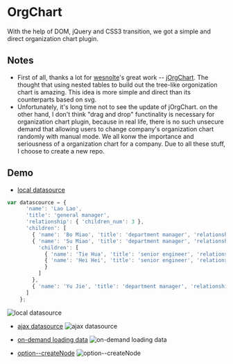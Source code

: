 # OrgChart
With the help of DOM, jQuery and CSS3 transition, we got a simple and direct organization chart plugin.

## Notes
- First of all, thanks a lot for [wesnolte](https://github.com/wesnolte)'s great work -- [jOrgChart](https://github.com/wesnolte/jOrgChart). The thought that using nested tables to build out the tree-like orgonization chart is amazing. This idea is more simple and direct than its counterparts based on svg.
- Unfortunately, it's long time not to see the update of jOrgChart. on the other hand, I don't think "drag and drop" functinality is necessary for organization chart plugin, because in real life, there is no such unsecure demand that allowing users to change company's organization chart randomly with manual mode. We all konw the importance and seriousness of a organization chart for a company. Due to all these stuff, I choose to create a new repo.

## Demo
- [local datasource](http://dabeng.github.io/OrgChart/local-datasource/)
```js
var datascource = {
      'name': 'Lao Lao',
      'title': 'general manager',
      'relationship': { 'children_num': 3 },
      'children': [
        { 'name': 'Bo Miao', 'title': 'department manager', 'relationship': { 'children_num': 0, 'parent_num': 1,'sibling_num': 2 }},
        { 'name': 'Su Miao', 'title': 'department manager', 'relationship': { 'children_num': 2, 'parent_num': 1,'sibling_num': 2 },
          'children': [
            { 'name': 'Tie Hua', 'title': 'senior engineer', 'relationship': { 'children_num': 0, 'parent_num': 1,'sibling_num': 1 }},
            { 'name': 'Hei Hei', 'title': 'senior engineer', 'relationship': { 'children_num': 0, 'parent_num': 1,'sibling_num': 1 }
            }
          ]
        },
        { 'name': 'Yu Jie', 'title': 'department manager', 'relationship': { 'children_num': 0, 'parent_num': 1,'sibling_num': 2 }}
      ]
    };
```
![local datasource](http://dabeng.github.io/OrgChart/local-datasource/recorder.gif)

- [ajax datasource](http://dabeng.github.io/OrgChart/ajax-datasource/)
![ajax datasource](http://dabeng.github.io/OrgChart/ajax-datasource/recorder.gif)

- [on-demand loading data](http://dabeng.github.io/OrgChart/ondemand-loading-data/)
![on-demand loading data](http://dabeng.github.io/OrgChart/ondemand-loading-data/recorder.gif)

- [option--createNode](http://dabeng.github.io/OrgChart/option-createNode/)
![option--createNode](http://dabeng.github.io/OrgChart/option-createNode/recorder.gif)
